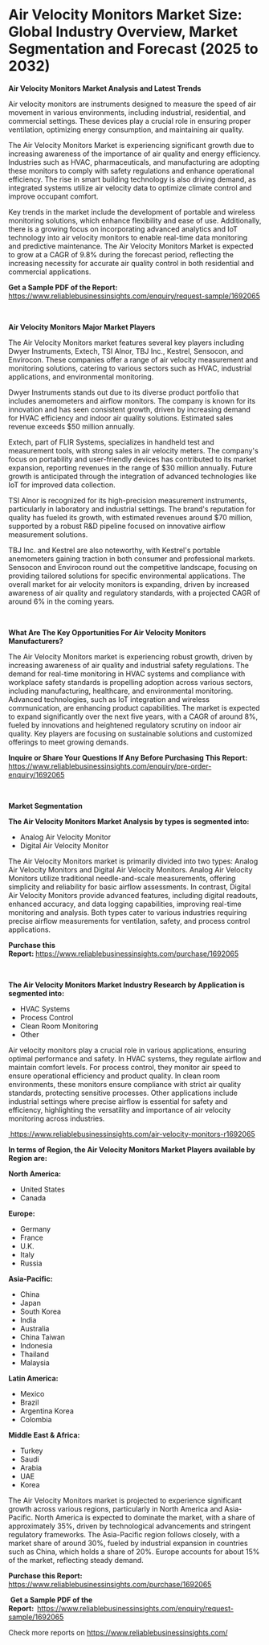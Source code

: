 <p><h1>Air Velocity Monitors Market Size: Global Industry Overview, Market Segmentation and Forecast (2025 to 2032)</h1></p><p><strong>Air Velocity Monitors Market Analysis and Latest Trends</strong></p>
<p><p>Air velocity monitors are instruments designed to measure the speed of air movement in various environments, including industrial, residential, and commercial settings. These devices play a crucial role in ensuring proper ventilation, optimizing energy consumption, and maintaining air quality. </p><p>The Air Velocity Monitors Market is experiencing significant growth due to increasing awareness of the importance of air quality and energy efficiency. Industries such as HVAC, pharmaceuticals, and manufacturing are adopting these monitors to comply with safety regulations and enhance operational efficiency. The rise in smart building technology is also driving demand, as integrated systems utilize air velocity data to optimize climate control and improve occupant comfort.</p><p>Key trends in the market include the development of portable and wireless monitoring solutions, which enhance flexibility and ease of use. Additionally, there is a growing focus on incorporating advanced analytics and IoT technology into air velocity monitors to enable real-time data monitoring and predictive maintenance. The Air Velocity Monitors Market is expected to grow at a CAGR of 9.8% during the forecast period, reflecting the increasing necessity for accurate air quality control in both residential and commercial applications.</p></p>
<p><strong>Get a Sample PDF of the Report:&nbsp;</strong> <a href="https://www.reliablebusinessinsights.com/enquiry/request-sample/1692065?utm_campaign=1837&utm_medium=2&utm_source=Github&utm_content=ia&utm_term=07012025&utm_id=air-velocity-monitors">https://www.reliablebusinessinsights.com/enquiry/request-sample/1692065</a></p>
<p>&nbsp;</p>
<p><strong>Air Velocity Monitors Major Market Players</strong></p>
<p><p>The Air Velocity Monitors market features several key players including Dwyer Instruments, Extech, TSI Alnor, TBJ Inc., Kestrel, Sensocon, and Envirocon. These companies offer a range of air velocity measurement and monitoring solutions, catering to various sectors such as HVAC, industrial applications, and environmental monitoring.</p><p>Dwyer Instruments stands out due to its diverse product portfolio that includes anemometers and airflow monitors. The company is known for its innovation and has seen consistent growth, driven by increasing demand for HVAC efficiency and indoor air quality solutions. Estimated sales revenue exceeds $50 million annually.</p><p>Extech, part of FLIR Systems, specializes in handheld test and measurement tools, with strong sales in air velocity meters. The company's focus on portability and user-friendly devices has contributed to its market expansion, reporting revenues in the range of $30 million annually. Future growth is anticipated through the integration of advanced technologies like IoT for improved data collection.</p><p>TSI Alnor is recognized for its high-precision measurement instruments, particularly in laboratory and industrial settings. The brand's reputation for quality has fueled its growth, with estimated revenues around $70 million, supported by a robust R&D pipeline focused on innovative airflow measurement solutions.</p><p>TBJ Inc. and Kestrel are also noteworthy, with Kestrel's portable anemometers gaining traction in both consumer and professional markets. Sensocon and Envirocon round out the competitive landscape, focusing on providing tailored solutions for specific environmental applications. The overall market for air velocity monitors is expanding, driven by increased awareness of air quality and regulatory standards, with a projected CAGR of around 6% in the coming years.</p></p>
<p>&nbsp;</p>
<p><strong>What Are The Key Opportunities For Air Velocity Monitors Manufacturers?</strong></p>
<p><p>The Air Velocity Monitors market is experiencing robust growth, driven by increasing awareness of air quality and industrial safety regulations. The demand for real-time monitoring in HVAC systems and compliance with workplace safety standards is propelling adoption across various sectors, including manufacturing, healthcare, and environmental monitoring. Advanced technologies, such as IoT integration and wireless communication, are enhancing product capabilities. The market is expected to expand significantly over the next five years, with a CAGR of around 8%, fueled by innovations and heightened regulatory scrutiny on indoor air quality. Key players are focusing on sustainable solutions and customized offerings to meet growing demands.</p></p>
<p><strong>Inquire or Share Your Questions If Any Before Purchasing This Report:</strong> <a href="https://www.reliablebusinessinsights.com/enquiry/pre-order-enquiry/1692065?utm_campaign=1837&utm_medium=2&utm_source=Github&utm_content=ia&utm_term=07012025&utm_id=air-velocity-monitors">https://www.reliablebusinessinsights.com/enquiry/pre-order-enquiry/1692065</a></p>
<p>&nbsp;</p>
<p><strong>Market Segmentation</strong></p>
<p><strong>The Air Velocity Monitors Market Analysis by types is segmented into:</strong></p>
<p><ul><li>Analog Air Velocity Monitor</li><li>Digital Air Velocity Monitor</li></ul></p>
<p><p>The Air Velocity Monitors market is primarily divided into two types: Analog Air Velocity Monitors and Digital Air Velocity Monitors. Analog Air Velocity Monitors utilize traditional needle-and-scale measurements, offering simplicity and reliability for basic airflow assessments. In contrast, Digital Air Velocity Monitors provide advanced features, including digital readouts, enhanced accuracy, and data logging capabilities, improving real-time monitoring and analysis. Both types cater to various industries requiring precise airflow measurements for ventilation, safety, and process control applications.</p></p>
<p><strong>Purchase this Report:&nbsp;</strong><a href="https://www.reliablebusinessinsights.com/purchase/1692065?utm_campaign=1837&utm_medium=2&utm_source=Github&utm_content=ia&utm_term=07012025&utm_id=air-velocity-monitors">https://www.reliablebusinessinsights.com/purchase/1692065</a></p>
<p>&nbsp;</p>
<p><strong>The Air Velocity Monitors Market Industry Research by Application is segmented into:</strong></p>
<p><ul><li>HVAC Systems</li><li>Process Control</li><li>Clean Room Monitoring</li><li>Other</li></ul></p>
<p><p>Air velocity monitors play a crucial role in various applications, ensuring optimal performance and safety. In HVAC systems, they regulate airflow and maintain comfort levels. For process control, they monitor air speed to ensure operational efficiency and product quality. In clean room environments, these monitors ensure compliance with strict air quality standards, protecting sensitive processes. Other applications include industrial settings where precise airflow is essential for safety and efficiency, highlighting the versatility and importance of air velocity monitoring across industries.</p></p>
<p><a href="https://www.reliablebusinessinsights.com/air-velocity-monitors-r1692065?utm_campaign=1837&utm_medium=2&utm_source=Github&utm_content=ia&utm_term=07012025&utm_id=air-velocity-monitors">&nbsp;https://www.reliablebusinessinsights.com/air-velocity-monitors-r1692065</a></p>
<p><strong>In terms of Region, the Air Velocity Monitors Market Players available by Region are:</strong></p>
<p>
    <p> <strong> North America: </strong>
        <ul>
            <li>United States</li>
            <li>Canada</li>
        </ul>
        </p> 
    <p> <strong> Europe: </strong>
        <ul>
            <li>Germany</li>
            <li>France</li>
            <li>U.K.</li>
            <li>Italy</li>
            <li>Russia</li>
        </ul>
        </p> 
    <p> <strong> Asia-Pacific: </strong>
        <ul>
            <li>China</li>
            <li>Japan</li>
            <li>South Korea</li>
            <li>India</li>
            <li>Australia</li>
            <li>China Taiwan</li>
            <li>Indonesia</li>
            <li>Thailand</li>
            <li>Malaysia</li>
        </ul>
        </p> 
    <p> <strong> Latin America: </strong>
        <ul>
            <li>Mexico</li>
            <li>Brazil</li>
            <li>Argentina Korea</li>
            <li>Colombia</li>
        </ul>
        </p> 
    <p> <strong> Middle East & Africa: </strong>
        <ul>
            <li>Turkey</li>
            <li>Saudi</li>
            <li>Arabia</li>
            <li>UAE</li>
            <li>Korea</li>
        </ul>
    </p>
    </p>
<p><p>The Air Velocity Monitors market is projected to experience significant growth across various regions, particularly in North America and Asia-Pacific. North America is expected to dominate the market, with a share of approximately 35%, driven by technological advancements and stringent regulatory frameworks. The Asia-Pacific region follows closely, with a market share of around 30%, fueled by industrial expansion in countries such as China, which holds a share of 20%. Europe accounts for about 15% of the market, reflecting steady demand.</p></p>
<p><strong>Purchase this Report: </strong><a href="https://www.reliablebusinessinsights.com/purchase/1692065?utm_campaign=1837&utm_medium=2&utm_source=Github&utm_content=ia&utm_term=07012025&utm_id=air-velocity-monitors">https://www.reliablebusinessinsights.com/purchase/1692065</a></p>
<p>&nbsp;<strong>Get a Sample PDF of the Report:&nbsp;&nbsp;</strong><a href="https://www.reliablebusinessinsights.com/enquiry/request-sample/1692065?utm_campaign=1837&utm_medium=2&utm_source=Github&utm_content=ia&utm_term=07012025&utm_id=air-velocity-monitors">https://www.reliablebusinessinsights.com/enquiry/request-sample/1692065</a></p>
<p><strong></strong></p>
<p>Check more reports on <a href="https://www.reliablebusinessinsights.com/?utm_campaign=1837&utm_medium=2&utm_source=Github&utm_content=ia&utm_term=07012025&utm_id=air-velocity-monitors">https://www.reliablebusinessinsights.com/</a></p>